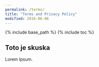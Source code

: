 ```yaml
---
permalink: /terms/
title: "Terms and Privacy Policy"
modified: 2016-06-06
---
```


{% include base_path %}
{% include toc %}

## Toto je skuska

Lorem Ipsum.
